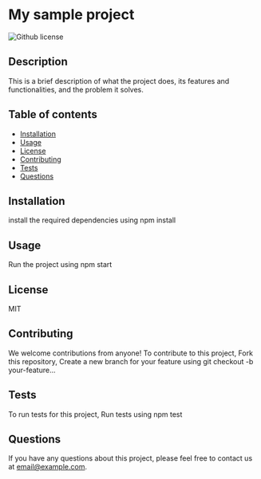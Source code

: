 
  # My sample project
  ![Github license](https://img.shields.io/badge/license-MIT-blue) 
  
  ## Description 
  This is a brief description of what the project does, its features and functionalities, and the problem it solves.
  
  ## Table of contents
  - [Installation](#installation)
  - [Usage](#usage)
  - [License](#license)
  - [Contributing](#contributing)
  - [Tests](#tests)
  - [Questions](#questions)
  
  ## Installation
  install the required dependencies using npm install
  
  ## Usage
  Run the project using npm start
  
  ## License
  MIT 

  ## Contributing
  We welcome contributions from anyone! To contribute to this project, Fork this repository, Create a new branch for your feature using git checkout -b your-feature... 

  ## Tests
  To run tests for this project, Run tests using npm test 

  ## Questions
  If you have any questions about this project, please feel free to contact us at email@example.com.
